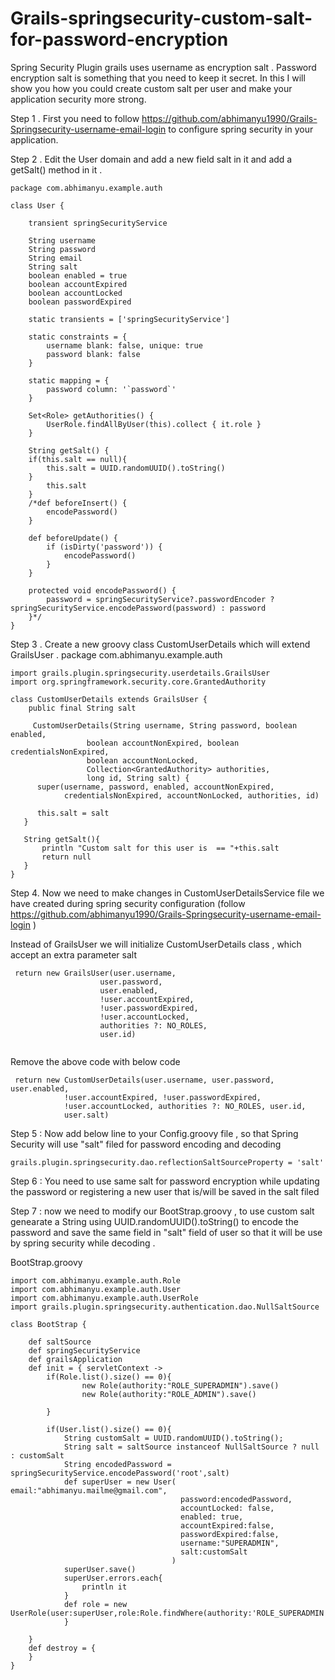 Grails-springsecurity-custom-salt-for-password-encryption
=========================================================

Spring Security Plugin grails uses username as encryption salt . Password encryption salt is something that you need to keep it secret. In this I will show you how you could create custom salt per user and make your application security more strong.

Step 1 . First you need to follow https://github.com/abhimanyu1990/Grails-Springsecurity-username-email-login  to configure spring security in your application.

Step 2 . Edit the User domain and add a new field salt in it and add a getSalt() method in it . 

```
package com.abhimanyu.example.auth

class User {

	transient springSecurityService

	String username
	String password
	String email
	String salt 
	boolean enabled = true
	boolean accountExpired
	boolean accountLocked
	boolean passwordExpired

	static transients = ['springSecurityService']

	static constraints = {
		username blank: false, unique: true
		password blank: false
	}

	static mapping = {
		password column: '`password`'
	}

	Set<Role> getAuthorities() {
		UserRole.findAllByUser(this).collect { it.role }
	}

	String getSalt() {
  	if(this.salt == null){
    	this.salt = UUID.randomUUID().toString()
  	}
		this.salt
	}
	/*def beforeInsert() {
		encodePassword()
	}

	def beforeUpdate() {
		if (isDirty('password')) {
			encodePassword()
		}
	}

	protected void encodePassword() {
		password = springSecurityService?.passwordEncoder ? springSecurityService.encodePassword(password) : password
	}*/
}
```

Step 3 . Create a new groovy class CustomUserDetails which will extend GrailsUser . 
package com.abhimanyu.example.auth
```
import grails.plugin.springsecurity.userdetails.GrailsUser
import org.springframework.security.core.GrantedAuthority

class CustomUserDetails extends GrailsUser {
	public final String salt

	 CustomUserDetails(String username, String password, boolean enabled,
                 boolean accountNonExpired, boolean credentialsNonExpired,
                 boolean accountNonLocked,
                 Collection<GrantedAuthority> authorities,
                 long id, String salt) {
      super(username, password, enabled, accountNonExpired,
            credentialsNonExpired, accountNonLocked, authorities, id)

      this.salt = salt
   }

   String getSalt(){
	   println "Custom salt for this user is  == "+this.salt
	   return null
   }
}
```

Step 4. Now we need to make changes in CustomUserDetailsService file we have created during spring security configuration (follow https://github.com/abhimanyu1990/Grails-Springsecurity-username-email-login )

Instead of GrailsUser we will initialize CustomUserDetails class , which accept an extra parameter salt
```
 return new GrailsUser(user.username,
			  		user.password,
                    user.enabled,
                    !user.accountExpired,
                    !user.passwordExpired,
                    !user.accountLocked,
                    authorities ?: NO_ROLES,
                    user.id)
                    
```


Remove the above code with below code 
```
 return new CustomUserDetails(user.username, user.password, user.enabled,
			!user.accountExpired, !user.passwordExpired,
			!user.accountLocked, authorities ?: NO_ROLES, user.id,
			user.salt)
```
Step 5 : Now add below line to your Config.groovy  file , so that Spring Security will use "salt" filed for password encoding and decoding
```
grails.plugin.springsecurity.dao.reflectionSaltSourceProperty = 'salt'
```
Step 6 : You need to use same salt for password encryption while updating the password or registering a new user that is/will be saved in the salt filed

Step 7 : now we need to modify our BootStrap.groovy , to use custom salt 
genearate a String using UUID.randomUUID().toString() to encode the password and save the same field in "salt" field of user so that it will be use by spring security while decoding .

BootStrap.groovy
```
import com.abhimanyu.example.auth.Role
import com.abhimanyu.example.auth.User
import com.abhimanyu.example.auth.UserRole
import grails.plugin.springsecurity.authentication.dao.NullSaltSource

class BootStrap {

    def saltSource
	def springSecurityService
	def grailsApplication
    def init = { servletContext ->
		if(Role.list().size() == 0){
				new Role(authority:"ROLE_SUPERADMIN").save()
				new Role(authority:"ROLE_ADMIN").save()
					
		}
				
		if(User.list().size() == 0){
			String customSalt = UUID.randomUUID().toString();
			String salt = saltSource instanceof NullSaltSource ? null : customSalt
			String encodedPassword = springSecurityService.encodePassword('root',salt)
			def superUser = new User( email:"abhimanyu.mailme@gmail.com",
				    				  password:encodedPassword,
									  accountLocked: false,
									  enabled: true,
									  accountExpired:false,
									  passwordExpired:false,
									  username:"SUPERADMIN",
									  salt:customSalt
									)
			superUser.save()
			superUser.errors.each{
				println it
			}
			def role = new UserRole(user:superUser,role:Role.findWhere(authority:'ROLE_SUPERADMIN')).save();
			}
	
    }
    def destroy = {
    }
}

```



